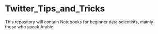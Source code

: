 # Twitter_Tips_and_Tricks
This repository will contain Notebooks for beginner data scientists, mainly those who speak Arabic.
